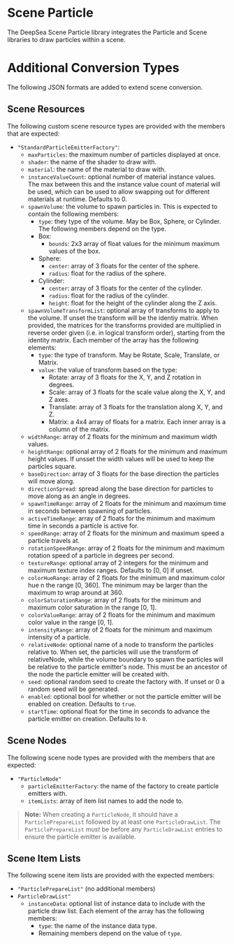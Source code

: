 # Scene Particle

The DeepSea Scene Particle library integrates the Particle and Scene libraries to draw particles within a scene.

# Additional Conversion Types

The following JSON formats are added to extend scene conversion.

## Scene Resources

The following custom scene resource types are provided with the members that are expected:

* `"StandardParticleEmitterFactory"`:
	* `maxParticles`: the maximum number of particles displayed at once.
	* `shader`: the name of the shader to draw with.
	* `material`: the name of the material to draw with.
	* `instanceValueCount`: optional number of material instance values. The max between this and the instance value count of material will be used, which can be used to allow swapping out for different materials at runtime. Defaults to 0.
	* `spawnVolume`: the volume to spawn particles in. This is expected to contain the following members:
		* `type`: they type of the volume. May be Box, Sphere, or Cylinder. The following members depend on the type.
		* Box:
			* `bounds`: 2x3 array of float values for the minimum maximum values of the box.
		* Sphere:
			* `center`: array of 3 floats for the center of the sphere.
			* `radius`: float for the radius of the sphere.
		* Cylinder:
			* `center`: array of 3 floats for the center of the cylinder.
			* `radius`: float for the radius of the cylinder.
			* `height`: float for the height of the cylinder along the Z axis.
	* `spawnVolumeTransformList`: optional array of transforms to apply to the volume. If unset the transform will be the identiy matrix. When provided, the matrices for the transforms provided are multiplied in reverse order given (i.e. in logical transform order), starting from the identity matrix. Each member of the array has the following elements:
		* `type`: the type of transform. May be Rotate, Scale, Translate, or Matrix.
		* `value`: the value of transform based on the type:
			* Rotate: array of 3 floats for the X, Y, and Z rotation in degrees.
			* Scale: array of 3 floats for the scale value along the X, Y, and Z axes.
			* Translate: array of 3 floats for the translation along X, Y, and Z.
			* Matrix: a 4x4 array of floats for a matrix. Each inner array is a column of the matrix.
	* `widthRange`: array of 2 floats for the minimum and maximum width values.
	* `heightRange`: optional array of 2 floats for the minimum and maximum height values. If unsset the width values will be used to keep the particles square.
	* `baseDirection`: array of 3 floats for the base direction the particles will move along.
	* `directionSpread`: spread along the base direction for particles to move along as an angle in degrees.
	* `spawnTimeRange`: array of 2 floats for the minimum and maximum time in seconds between spawning of particles.
	* `activeTimeRange`: array of 2 floats for the minimum and maximum time in seconds a particle is active for.
	* `speedRange`: array of 2 floats for the minimum and maximum speed a particle travels at.
	* `rotationSpeedRange`: array of 2 floats for the minimum and maximum rotation speed of a particle in degrees per second.
	* `textureRange`: optional array of 2 integers for the minimum and maximum texture index ranges. Defaults to [0, 0] if unset.
	* `colorHueRange`: array of 2 floats for the minimum and maximum color hue n the range [0, 360]. The minimum may be larger than the maximum to wrap around at 360.
	* `colorSaturationRange`: array of 2 floats for the minimum and maximum color saturation in the range [0, 1].
	* `colorValueRange`: array of 2 floats for the minimum and maximum color value in the range [0, 1].
	* `intensityRange`: array of 2 floats for the minimum and maximum intensity of a particle.
	* `relativeNode`: optional name of a node to transform the particles relative to. When set, the particles will use the transform of relativeNode, while the volume boundary to spawn the particles will be relative to the particle emitter's node. This must be an ancestor of the node the particle emitter will be created with.
	* `seed`: optional random seed to create the factory with. If unset or 0 a random seed will be generated.
	* `enabled`: optional bool for whether or not the particle emitter will be enabled on creation. Defaults to `true`.
	* `startTime`: optional float for the time in seconds to advance the particle emitter on creation. Defaults to `0`.

## Scene Nodes

The following scene node types are provided with the members that are expected:

* `"ParticleNode"`
	* `particleEmitterFactory`: the name of the factory to create particle emitters with.
	* `itemLists`: array of item list names to add the node to.

> **Note:** When creating a `ParticleNode`, it should have a `ParticlePrepareList` followed by at least one `ParticleDrawList`. The `ParticlePrepareList` *must* be before any `ParticleDrawList` entries to ensure the particle emitter is available.

## Scene Item Lists

The following scene item lists are provided with the expected members:

* `"ParticlePrepareList"` (no additional members)
* `ParticleDrawList"`
	* `instanceData`: optional list of instance data to include with the particle draw list. Each element of the array has the following members:
		* `type`: the name of the instance data type.
		* Remaining members depend on the value of `type`.
